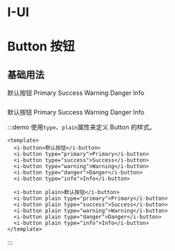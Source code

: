# I-UI

# Button 按钮

## 基础用法

<i-button>默认按钮</i-button>
<i-button type="primary">Primary</i-button>
<i-button type="success">Success</i-button>
<i-button type="warning">Warning</i-button>
<i-button type="danger">Danger</i-button>
<i-button type="info">Info</i-button>

<div style="height: 10px"></div>
<i-button plain>默认按钮</i-button>
<i-button plain type="primary">Primary</i-button>
<i-button plain type="success">Success</i-button>
<i-button plain type="warning">Warning</i-button>
<i-button plain type="danger">Danger</i-button>
<i-button plain type="info">Info</i-button>

:::demo 使用`type`、`plain`属性来定义 Button 的样式。

```vue
<template>
  <i-button>默认按钮</i-button>
  <i-button type="primary">Primary</i-button>
  <i-button type="success">Success</i-button>
  <i-button type="warning">Warning</i-button>
  <i-button type="danger">Danger</i-button>
  <i-button type="info">Info</i-button>

  <i-button plain>默认按钮</i-button>
  <i-button plain type="primary">Primary</i-button>
  <i-button plain type="success">Success</i-button>
  <i-button plain type="warning">Warning</i-button>
  <i-button plain type="danger">Danger</i-button>
  <i-button plain type="info">Info</i-button>
</template>
```

:::
